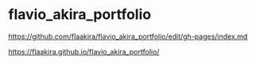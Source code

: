 # flavio_akira_portfolio

https://github.com/flaakira/flavio_akira_portfolio/edit/gh-pages/index.md


https://flaakira.github.io/flavio_akira_portfolio/
